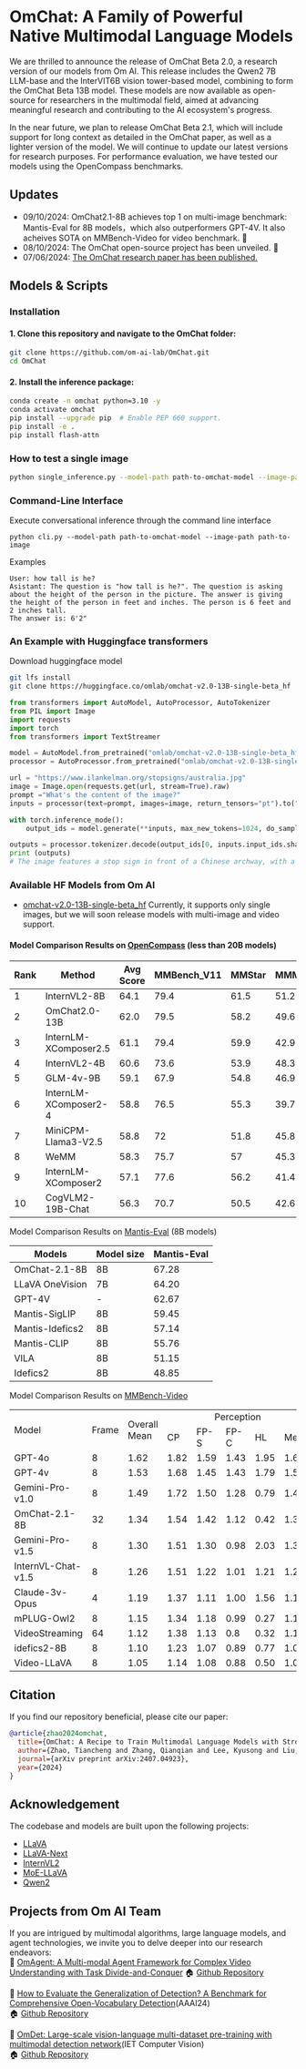 # OmChat: A Family of Powerful Native Multimodal Language Models
We are thrilled to announce the release of OmChat Beta 2.0, a research version of our models from Om AI. This release includes the Qwen2 7B LLM-base and the InterVIT6B vision tower-based model, combining to form the OmChat Beta 13B model. These models are now available as open-source for researchers in the multimodal field, aimed at advancing meaningful research and contributing to the AI ecosystem's progress.

In the near future, we plan to release OmChat Beta 2.1, which will include support for long context as detailed in the OmChat paper, as well as a lighter version of the model. We will continue to update our latest versions for research purposes. For performance evaluation, we have tested our models using the OpenCompass benchmarks.

## Updates
* 09/10/2024: OmChat2.1-8B achieves top 1 on multi-image benchmark: Mantis-Eval for 8B models，which also outperformers GPT-4V. It also acheives SOTA on MMBench-Video for video benchmark.   🎉
* 08/10/2024: The OmChat open-source project has been unveiled. 🎉
* 07/06/2024: [The OmChat research paper has been published.](https://arxiv.org/abs/2407.04923)


## Models & Scripts

### Installation

#### 1. **Clone this repository and navigate to the OmChat folder:**
```bash
git clone https://github.com/om-ai-lab/OmChat.git
cd OmChat
```

#### 2. **Install the inference package:**
```bash
conda create -n omchat python=3.10 -y
conda activate omchat
pip install --upgrade pip  # Enable PEP 660 support.
pip install -e .
pip install flash-attn
```

### How to test a single image
```bash
python single_inference.py --model-path path-to-omchat-model --image-path path-to-image --question question-content
```

### Command-Line Interface
Execute conversational inference through the command line interface
```
python cli.py --model-path path-to-omchat-model --image-path path-to-image

```
Examples

```
User: how tall is he?
Asistant: The question is "how tall is he?". The question is asking about the height of the person in the picture. The answer is giving the height of the person in feet and inches. The person is 6 feet and 2 inches tall.
The answer is: 6'2"

```
### An Example with Huggingface transformers
Download huggingface model
```bash
git lfs install
git clone https://huggingface.co/omlab/omchat-v2.0-13B-single-beta_hf
```

```python
from transformers import AutoModel, AutoProcessor, AutoTokenizer
from PIL import Image
import requests
import torch
from transformers import TextStreamer

model = AutoModel.from_pretrained("omlab/omchat-v2.0-13B-single-beta_hf",trust_remote_code=True, torch_dtype=torch.float16).cuda().eval()
processor = AutoProcessor.from_pretrained("omlab/omchat-v2.0-13B-single-beta_hf", trust_remote_code=True)

url = "https://www.ilankelman.org/stopsigns/australia.jpg"
image = Image.open(requests.get(url, stream=True).raw)
prompt ="What's the content of the image?"
inputs = processor(text=prompt, images=image, return_tensors="pt").to("cuda")

with torch.inference_mode():
    output_ids = model.generate(**inputs, max_new_tokens=1024, do_sample=False, eos_token_id=model.generation_config.eos_token_id,  pad_token_id=processor.tokenizer.pad_token_id)

outputs = processor.tokenizer.decode(output_ids[0, inputs.input_ids.shape[1] :]).strip()
print (outputs)
# The image features a stop sign in front of a Chinese archway, with a black car driving past. The stop sign is located on the left side of the scene, while the car is on the right side. There are also two statues of lions on either side of the archway, adding to the cultural ambiance of the scene.<|im_end|>

```

### Available HF Models from Om AI
- [omchat-v2.0-13B-single-beta_hf](https://huggingface.co/omlab/omchat-v2.0-13B-single-beta_hf) Currently, it supports only single images, but we will soon release models with multi-image and video support.


#### Model Comparison Results on [OpenCompass](https://rank.opencompass.org.cn/leaderboard-multimodal/?m=REALTIME) (less than 20B models)

| Rank | Method                    | Avg Score |MMBench_V11|MMStar | MMMU_VAL | MathVista |
|------|---------------------------|-----------|----------|--------|----------|-----------|
| 1    | InternVL2-8B              | 64.1      | 79.4     | 61.5   | 51.2     | 58.3      |
| 2    | OmChat2.0-13B                 | 62.0      | 79.5  | 58.2   | 49.6     | 57.1      |
| 3    | InternLM-XComposer2.5     | 61.1      | 79.4     | 59.9   | 42.9     | 63.7      |
| 4    | InternVL2-4B              | 60.6      | 73.6     | 53.9   | 48.3     | 58.1      |
| 5    | GLM-4v-9B                 | 59.1      | 67.9     | 54.8   | 46.9     | 51.1      |
| 6    | InternLM-XComposer2-4     | 58.8      | 76.5     | 55.3   | 39.7     | 59.4      |
| 7    | MiniCPM-Llama3-V2.5       | 58.8      | 72       | 51.8   | 45.8     | 54.3      |
| 8    | WeMM                      | 58.3      | 75.7     | 57     | 45.3     | 54.9      |
| 9    | InternLM-XComposer2       | 57.1      | 77.6     | 56.2   | 41.4     | 59.5      |
| 10   | CogVLM2-19B-Chat          | 56.3      | 70.7     | 50.5   | 42.6     | 38.6      |


Model Comparison Results on [Mantis-Eval](https://huggingface.co/datasets/TIGER-Lab/Mantis-Eval) (8B models)

| Models          | Model size | Mantis-Eval |
| --------------- | ---------- |-------------|
| OmChat-2.1-8B   | 8B         | 67.28       |
| LLaVA OneVision | 7B         | 64.20       |
| GPT-4V          | \-         | 62.67       |
| Mantis-SigLIP   | 8B         | 59.45       |
| Mantis-Idefics2 | 8B         | 57.14       |
| Mantis-CLIP     | 8B         | 55.76       |
| VILA            | 8B         | 51.15       |
| Idefics2        | 8B         | 48.85       |


Model Comparison Results on [MMBench-Video](https://video-mme.github.io/home_page.html)

<table>
    <tr>
        <td rowspan="2">Model</td>
        <td rowspan="2">Frame</td>
        <td rowspan="2">Overall Mean</td>
        <td style="text-align: center;" colspan="5">Perception</td>
        <td style="text-align: center;" colspan="6">Reasoning</td>
    </tr>
    <tr>
        <td>CP</td>
        <td>FP-S</td>
        <td>FP-C</td>
        <td>HL</td>
        <td>Mean</td>
        <td>LR</td>
        <td>AR</td>
        <td>RR</td>
        <td>CSR</td>
        <td>TR</td>
        <td>Mean</td>
    </tr>
    <tr>
        <td>GPT-4o</td>
        <td>8</td>
        <td>1.62</td>
        <td>1.82</td>
        <td>1.59</td>
        <td>1.43</td>
        <td>1.95</td>
        <td>1.63</td>
        <td>1.33</td>
        <td>1.89</td>
        <td>1.60</td>
        <td>1.60</td>
        <td>1.44</td>
        <td>1.57</td>
    </tr>
    <tr>
        <td>GPT-4v</td>
        <td>8</td>
        <td>1.53</td>
        <td>1.68</td>
        <td>1.45</td>
        <td>1.43</td>
        <td>1.79</td>
        <td>1.51</td>
        <td>1.14</td>
        <td>1.81</td>
        <td>1.70</td>
        <td>1.59</td>
        <td>1.39</td>
        <td>1.52</td>
    </tr>
    <tr>
        <td>Gemini-Pro-v1.0</td>
        <td>8</td>
        <td>1.49</td>
        <td>1.72</td>
        <td>1.50</td>
        <td>1.28</td>
        <td>0.79</td>
        <td>1.49</td>
        <td>1.02</td>
        <td>1.66</td>
        <td>1.58</td>
        <td>1.59</td>
        <td>1.40</td>
        <td>1.45</td>
    </tr>
    <tr>
        <td>OmChat-2.1-8B</td>
        <td>32</td>
        <td>1.34</td>
        <td>1.54</td>
        <td>1.42</td>
        <td>1.12</td>
        <td>0.42</td>
        <td>1.37</td>
        <td>1.05</td>
        <td>1.40</td>
        <td>1.43</td>
        <td>1.37</td>
        <td>1.13</td>
        <td>1.27</td>
    </tr>
    <tr>
        <td>Gemini-Pro-v1.5</td>
        <td>8</td>
        <td>1.30</td>
        <td>1.51</td>
        <td>1.30</td>
        <td>0.98</td>
        <td>2.03</td>
        <td>1.32</td>
        <td>1.06</td>
        <td>1.62</td>
        <td>1.36</td>
        <td>1.25</td>
        <td>0.94</td>
        <td>1.22</td>
    </tr>
    <tr>
        <td>InternVL-Chat-v1.5</td>
        <td>8</td>
        <td>1.26</td>
        <td>1.51</td>
        <td>1.22</td>
        <td>1.01</td>
        <td>1.21</td>
        <td>1.25</td>
        <td>0.88</td>
        <td>1.4</td>
        <td>1.48</td>
        <td>1.28</td>
        <td>1.09</td>
        <td>1.22</td>
    </tr>
    <tr>
        <td>Claude-3v-Opus</td>
        <td>4</td>
        <td>1.19</td>
        <td>1.37</td>
        <td>1.11</td>
        <td>1.00</td>
        <td>1.56</td>
        <td>1.16</td>
        <td>1.12</td>
        <td>1.35</td>
        <td>1.36</td>
        <td>1.17</td>
        <td>1.05</td>
        <td>1.20</td>
    </tr>
    <tr>
        <td>mPLUG-Owl2</td>
        <td>8</td>
        <td>1.15</td>
        <td>1.34</td>
        <td>1.18</td>
        <td>0.99</td>
        <td>0.27</td>
        <td>1.15</td>
        <td>0.63</td>
        <td>1.33</td>
        <td>1.30</td>
        <td>1.03</td>
        <td>1.11</td>
        <td>1.11</td>
    </tr>
    <tr>
        <td>VideoStreaming</td>
        <td>64</td>
        <td>1.12</td>
        <td>1.38</td>
        <td>1.13</td>
        <td>0.8</td>
        <td>0.32</td>
        <td>1.13</td>
        <td>0.77</td>
        <td>1.27</td>
        <td>1.11</td>
        <td>1.01</td>
        <td>1.1</td>
        <td>1.09</td>
    </tr>
    <tr>
        <td>idefics2-8B</td>
        <td>8</td>
        <td>1.10</td>
        <td>1.23</td>
        <td>1.07</td>
        <td>0.89</td>
        <td>0.77</td>
        <td>1.06</td>
        <td>0.77</td>
        <td>1.27</td>
        <td>1.41</td>
        <td>1.11</td>
        <td>1.14</td>
        <td>1.16</td>
    </tr>
    <tr>
        <td>Video-LLaVA</td>
        <td>8</td>
        <td>1.05</td>
        <td>1.14</td>
        <td>1.08</td>
        <td>0.88</td>
        <td>0.50</td>
        <td>1.04</td>
        <td>0.72</td>
        <td>1.23</td>
        <td>1.03</td>
        <td>0.89</td>
        <td>0.97</td>
        <td>0.99</td>
    </tr>
</table>


## Citation
If you find our repository beneficial, please cite our paper:
```bibtex
@article{zhao2024omchat,
  title={OmChat: A Recipe to Train Multimodal Language Models with Strong Long Context and Video Understanding},
  author={Zhao, Tiancheng and Zhang, Qianqian and Lee, Kyusong and Liu, Peng and Zhang, Lu and Fang, Chunxin and Liao, Jiajia and Jiang, Kelei and Ma, Yibo and Xu, Ruochen},
  journal={arXiv preprint arXiv:2407.04923},
  year={2024}
}
```

## Acknowledgement
The codebase and models are built upon the following projects:
- [LLaVA](https://github.com/haotian-liu/LLaVA) 
- [LLaVA-Next](https://github.com/LLaVA-VL/LLaVA-NeXT)
- [InternVL2](https://internvl.github.io/blog/2024-07-02-InternVL-2.0/)
- [MoE-LLaVA](https://github.com/PKU-YuanGroup/MoE-LLaVA)
- [Qwen2](https://github.com/QwenLM/Qwen2)


## Projects from Om AI Team
If you are intrigued by multimodal algorithms, large language models, and agent technologies, we invite you to delve deeper into our research endeavors:  
🔆 [OmAgent: A Multi-modal Agent Framework for Complex Video Understanding with Task Divide-and-Conquer](https://arxiv.org/abs/2406.16620)
🏠 [Github Repository](https://github.com/om-ai-lab/OmAgent)

🔆 [How to Evaluate the Generalization of Detection? A Benchmark for Comprehensive Open-Vocabulary Detection](https://arxiv.org/abs/2308.13177)(AAAI24)   
🏠 [Github Repository](https://github.com/om-ai-lab/OVDEval/tree/main)

🔆 [OmDet: Large-scale vision-language multi-dataset pre-training with multimodal detection network](https://ietresearch.onlinelibrary.wiley.com/doi/full/10.1049/cvi2.12268)(IET Computer Vision)  
🏠 [Github Repository](https://github.com/om-ai-lab/OmDet)


